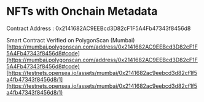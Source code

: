 # NFTs with Onchain Metadata

Contract Address : 0x2141682AC9EEBcd3D82cF1F5A4Fb47343f8456d8

Smart Contract Verified on PolygonScan (Mumbai)
[https://mumbai.polygonscan.com/address/0x2141682AC9EEBcd3D82cF1F5A4Fb47343f8456d8#code](https://mumbai.polygonscan.com/address/0x2141682AC9EEBcd3D82cF1F5A4Fb47343f8456d8#code)
[https://testnets.opensea.io/assets/mumbai/0x2141682ac9eebcd3d82cf1f5a4fb47343f8456d8/1](https://testnets.opensea.io/assets/mumbai/0x2141682ac9eebcd3d82cf1f5a4fb47343f8456d8/1)

